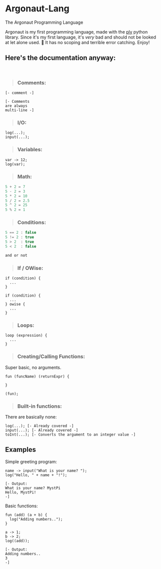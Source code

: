 # Argonaut-Lang
The Argonaut Programming Language


Argonaut is my first programming language, made with the [ply](https://github.com/dabeaz/ply) python library. Since it's my first language, it's *very* bad and should not be looked at let alone used. 🤣 It has no scoping and terrible error catching. Enjoy!

## Here's the documentation anyway:
<br>

>### Comments:
```
[- comment -]

[- Comments
are always
multi-line -]
```
>### I/O:
```
log(...);
input(...);
```
>### Variables:
```
var -> 12;
log(var);
```
>### Math:
```js
5 + 2 = 7
5 - 2 = 3
5 * 2 = 10
5 / 2 = 2.5
5 ^ 2 = 25
5 % 2 = 1
```
>### Conditions:
```js
5 == 2 : false
5 != 2 : true
5 > 2  : true
5 < 2  : false

and or not
```
>### If / OWise:
```
if (condition) {
  ...
}
	
if (condition) {
  ...
} owise {
  ...
}
```
>### Loops:
```
loop (expression) {
  ...
}
```
>### Creating/Calling Functions:
Super basic, no arguments.
```
fun (funcName) (returnExpr) {
  
}

(fun);
```
>### Built-in functions:
There are basically none:
```
log(...); [- Already covered -]
input(...); [- Already covered -]
toInt(...); [- Converts the argument to an integer value -]
```

## Examples

Simple greeting program:
```
name -> input("What is your name? ");
log("Hello, " + name + "!");

[- Output:
What is your name? MystPi
Hello, MystPi!
-]
```

Basic functions:
```
fun (add) (a + b) {
  log("Adding numbers..");
}

a -> 1;
b -> 2;
log((add));

[- Output:
Adding numbers..
3
-]
```
